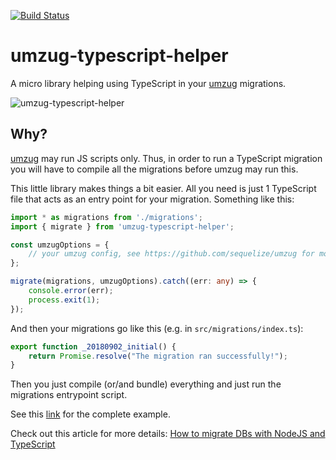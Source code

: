 [![Build Status](https://travis-ci.org/bleshik/umzug-typescript-helper.svg?branch=master)](https://travis-ci.org/bleshik/umzug-typescript-helper)
# umzug-typescript-helper
A micro library helping using TypeScript in your [umzug](https://github.com/sequelize/umzug) migrations.

![](https://s3-eu-west-1.amazonaws.com/bleshik/umzug-typescript-helper.jpg "umzug-typescript-helper")

## Why?
[umzug](https://github.com/sequelize/umzug) may run JS scripts only. Thus, in order to run a TypeScript migration you will have to compile all the migrations before umzug may run this.

This little library makes things a bit easier. All you need is just 1 TypeScript file that acts as an entry point for your migration. Something like this:
```ts
import * as migrations from './migrations';
import { migrate } from 'umzug-typescript-helper';

const umzugOptions = {
    // your umzug config, see https://github.com/sequelize/umzug for more info
};

migrate(migrations, umzugOptions).catch((err: any) => {
    console.error(err);
    process.exit(1);
});
```

And then your migrations go like this (e.g. in `src/migrations/index.ts`):
```ts
export function _20180902_initial() {
    return Promise.resolve("The migration ran successfully!");
}
```

Then you just compile (or/and bundle) everything and just run the migrations entrypoint script.

See this [link](https://github.com/bleshik/umzug-typescript-helper/tree/master/example) for the complete example.

Check out this article for more details: [How to migrate DBs with NodeJS and TypeScript](https://medium.com/@AlexeyBalchunas/how-to-migrate-dbs-with-nodejs-and-typescript-ededc39d7d19)
